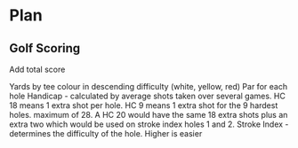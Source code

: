 # Plan

## Golf Scoring

Add total score

Yards by tee colour in descending difficulty (white, yellow, red)
Par for each hole
Handicap - calculated by average shots taken over several games. HC 18 means 1 extra shot per hole. HC 9 means 1 extra shot for the 9 hardest holes. maximum of 28. A HC 20 would have the same 18 extra shots plus an extra two which would be used on stroke index holes 1 and 2.
Stroke Index - determines the difficulty of the hole. Higher is easier
